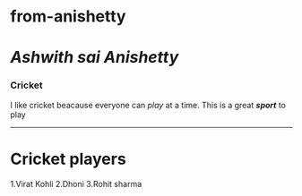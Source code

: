 # from-anishetty
# ***Ashwith sai Anishetty***
### **Cricket**
 I like cricket beacause everyone can *play* at a time.
 This is a great ***sport*** to play<br>

 ***

 # Cricket players
 1.Virat Kohli
 2.Dhoni
 3.Rohit sharma
 




 

